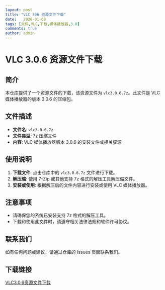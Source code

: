 ```yaml
---
layout: post
title: "VLC 306 资源文件下载"
date:   2020-01-08
tags: [文件,VLC,下载,媒体播放器,3.0]
comments: true
author: admin
---
```

# VLC 3.0.6 资源文件下载

## 简介

本仓库提供了一个资源文件的下载，该资源文件为 `vlc3.0.6.7z`。此文件是 VLC 媒体播放器的版本 3.0.6 的压缩包。

## 文件描述

- **文件名**: `vlc3.0.6.7z`
- **文件类型**: 7z 压缩文件
- **内容**: VLC 媒体播放器版本 3.0.6 的安装文件或相关资源

## 使用说明

1. **下载文件**: 点击仓库中的 `vlc3.0.6.7z` 文件进行下载。
2. **解压缩**: 使用 7-Zip 或其他支持 7z 格式的解压工具解压缩文件。
3. **安装或使用**: 根据解压后的文件内容进行安装或使用 VLC 媒体播放器。

## 注意事项

- 请确保您的系统已安装支持 7z 格式的解压工具。
- 下载和使用此文件时，请遵守相关法律法规和软件许可协议。

## 联系我们

如有任何问题或建议，请通过仓库的 Issues 页面联系我们。

## 下载链接

[VLC3.0.6资源文件下载](https://pan.quark.cn/s/ada0fdb48170)